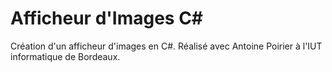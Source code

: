 # Afficheur d'Images C#
Création d'un afficheur d'images en C#.
Réalisé avec Antoine Poirier à l'IUT informatique de Bordeaux.
